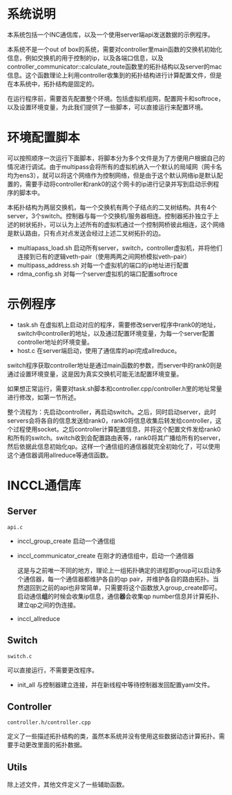 # 系统说明

本系统包括一个INC通信库，以及一个使用server端api发送数据的示例程序。

本系统不是一个out of box的系统，需要对controller里main函数的交换机初始化信息，例如交换机的用于控制的ip，以及各端口信息，以及controller_communicator::calculate_route函数里的拓扑结构以及server的mac信息。这个函数理论上利用controller收集到的拓扑结构进行计算配置文件，但是在本系统中，拓扑结构是固定的。

在运行程序前，需要首先配置整个环境。包括虚拟机组网，配置网卡和softroce，以及设置环境变量，为此我们提供了一些脚本，可以直接运行来配置环境。

# 环境配置脚本

可以按照顺序一次运行下面脚本，将脚本分为多个文件是为了方便用户根据自己的情况进行调试。由于multipass会将所有的虚拟机纳入一个默认的局域网（网卡名均为ens3），就可以将这个网络作为控制网络，但是由于这个默认网络ip是默认配置的，需要手动将controller和rank0的这个网卡的ip进行记录并写到启动示例程序的脚本中。

本拓扑结构为两层交换机，每一个交换机有两个子结点的二叉树结构。共有4个server，3个switch。控制器与每一个交换机/服务器相连。控制器拓扑独立于上述的树状拓扑，可以认为上述所有的虚拟机通过一个控制网桥彼此相连，这个网络是默认路由，只有点对点发送会经过上述二叉树拓扑的边。

- multiapass_load.sh 启动所有server，switch，controller虚拟机，并将他们连接到已有的逻辑veth-pair（使用两两之间网桥模拟veth-pair）
- multipass_address.sh 对每一个虚拟机的端口的ip地址进行配置
- rdma_config.sh 对每一个server虚拟机的端口配置softroce

# 示例程序

- task.sh 在虚拟机上启动对应的程序，需要修改server程序中rank0的地址，switch中controller的地址，以及通过配置环境变量，为每一个server配置controller地址的环境变量。
- host.c 在server端启动，使用了通信库的api完成allreduce。

switch程序获取controller地址是通过main函数的参数，而server中的rank0则是通过设置环境变量，这是因为真实交换机可能无法配置环境变量。

如果想正常运行，需要对task.sh脚本和controller.cpp/controller.h里的地址常量进行修改，如第一节所述。

整个流程为：先启动controller，再启动switch。之后，同时启动server，此时servers会将各自的信息发送给rank0，rank0将信息收集后转发给controller，这个过程使用socket。之后controller计算配置信息，并将这个配置文件发给rank0和所有的switch。switch收到会配置路由表等，rank0将其广播给所有的server，然后依据此信息初始化qp。这样一个通信组的通信器就完全初始化了，可以使用这个通信器调用allreduce等通信函数。

# INCCL通信库

## Server

```
api.c
```

- inccl_group_create 启动一个通信组

- inccl_communicator_create 在刚才的通信组中，启动一个通信器

  这是与之前唯一不同的地方，理论上一组拓扑确定的进程即group可以启动多个通信器，每一个通信器都维护各自的qp pair，并维护各自的路由拓扑。当然退回到之前的api也非常简单，只需要将这个函数放入group_create即可。启动通信**组**的时候会收集ip信息，通信**器**会收集qp number信息并计算拓扑、建立qp之间的伪连接。

- inccl_allreduce

## Switch

`switch.c`

可以直接运行，不需要更改程序。

- init_all 与控制器建立连接，并在新线程中等待控制器发回配置yaml文件。

## Controller

`controller.h/controller.cpp`

定义了一些描述拓扑结构的类，虽然本系统并没有使用这些数据动态计算拓扑。需要手动更改里面的拓扑数据。

## Utils

除上述文件，其他文件定义了一些辅助函数。
